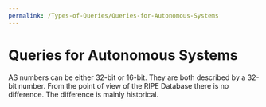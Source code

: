 ```yaml
---
permalink: /Types-of-Queries/Queries-for-Autonomous-Systems
---
```


# Queries for Autonomous Systems

AS numbers can be either 32-bit or 16-bit. They are both described by a 32-bit number. From the point of view of the RIPE Database there is no difference. The difference is mainly historical.
